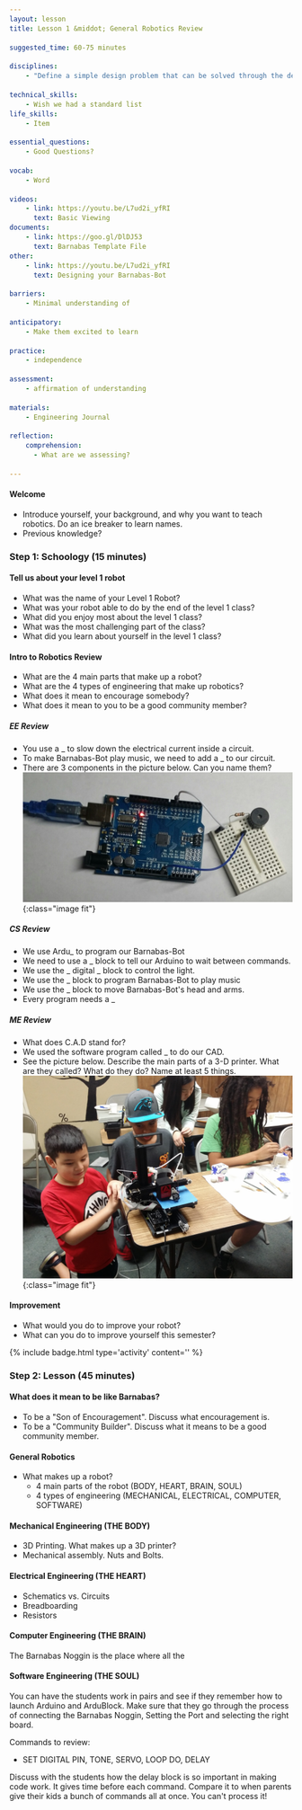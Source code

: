 ```yaml
---
layout: lesson
title: Lesson 1 &middot; General Robotics Review

suggested_time: 60-75 minutes  

disciplines:
    - "Define a simple design problem that can be solved through the development of an object, tool, process, or system and includes several criteria for success and constraints on materials, time, or cost. (3-5-ETS1-1)"

technical_skills:
    - Wish we had a standard list
life_skills:
    - Item

essential_questions: 
    - Good Questions?

vocab:
    - Word

videos:
    - link: https://youtu.be/L7ud2i_yfRI
      text: Basic Viewing 
documents:
    - link: https://goo.gl/DlDJ53
      text: Barnabas Template File
other:
    - link: https://youtu.be/L7ud2i_yfRI
      text: Designing your Barnabas-Bot

barriers: 
    - Minimal understanding of 

anticipatory:
    - Make them excited to learn

practice:
    - independence

assessment:
    - affirmation of understanding

materials:
    - Engineering Journal

reflection:
    comprehension:
      - What are we assessing?

---
```


#### Welcome
   * Introduce yourself, your background, and why you want to teach robotics. Do an ice breaker to learn names.
   * Previous knowledge?  

### Step 1: Schoology (15 minutes) 
#### Tell us about your level 1 robot
- What was the name of your Level 1 Robot?
- What was your robot able to do by the end of the level 1 class?
- What did you enjoy most about the level 1 class?
- What was the most challenging part of the class?
- What did you learn about yourself in the level 1 class? 

#### Intro to Robotics Review
- What are the 4 main parts that make up a robot?
- What are the 4 types of engineering that make up robotics? 
- What does it mean to encourage somebody?
- What does it mean to you to be a good community member?

##### EE Review
- You use a _ to slow down the electrical current inside a circuit.
- To make Barnabas-Bot play music, we need to add a _ to our circuit.
- There are 3 components in the picture below.  Can you name them?
![fig 1.1](fig-1_1.jpg){:class="image fit"}

##### CS Review
- We use Ardu_ to program our Barnabas-Bot
- We need to use a _ block to tell our Arduino to wait between commands.
- We use the _ digital _ block to control the light.
- We use the _ block to program Barnabas-Bot to play music
- We use the _ block to move Barnabas-Bot's head and arms.
- Every program needs a _ 

##### ME Review
- What does C.A.D stand for?
- We used the software program called _ to do our CAD.
- See the picture below.  Describe the main parts of a 3-D printer.  What are they called?  What do they do?  Name at least 5 things.
![fig 1.2](fig-1_2.jpg){:class="image fit"}
 
#### Improvement
- What would you do to improve your robot?
- What can you do to improve yourself this semester?

{% include badge.html type='activity' content='' %}

### Step 2: Lesson (45 minutes) 
#### What does it mean to be like Barnabas?
- To be a "Son of Encouragement".  Discuss what encouragement is.
- To be a "Community Builder".  Discuss what it means to be a good community member.

#### General Robotics
- What makes up a robot?
  - 4 main parts of the robot (BODY, HEART, BRAIN, SOUL)
  - 4 types of engineering (MECHANICAL, ELECTRICAL, COMPUTER, SOFTWARE)

#### Mechanical Engineering (THE BODY)
- 3D Printing.  What makes up a 3D printer?
- Mechanical assembly.  Nuts and Bolts.  

#### Electrical Engineering (THE HEART)
- Schematics vs. Circuits
- Breadboarding
- Resistors

#### Computer Engineering (THE BRAIN)
The Barnabas Noggin is the place where all the 

#### Software Engineering (THE SOUL)
You can have the students work in pairs and see if they remember how to launch Arduino and ArduBlock.  Make sure that they go through the process of connecting the Barnabas Noggin, Setting the Port and selecting the right board.

Commands to review: 
- SET DIGITAL PIN, TONE, SERVO, LOOP DO, DELAY

Discuss with the students how the delay block is so important in making code work.  It gives time before each command.  Compare it to when parents give their kids a bunch of commands all at once.  You can't process it!